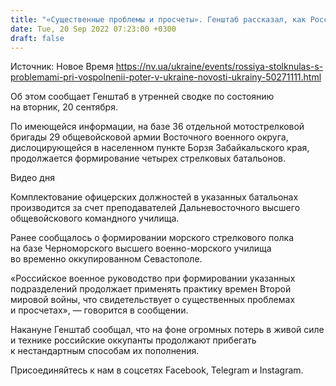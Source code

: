 ```yaml
---
title: "«Существенные проблемы и просчеты». Генштаб рассказал, как Россия пытается восполнить потери и сформировать резервы"
date: Tue, 20 Sep 2022 07:23:00 +0300
draft: false
---
```

Источник: Новое Время https://nv.ua/ukraine/events/rossiya-stolknulas-s-problemami-pri-vospolnenii-poter-v-ukraine-novosti-ukrainy-50271111.html


Об этом сообщает Генштаб в утренней сводке по состоянию на вторник, 20 сентября.

По имеющейся информации, на базе 36 отдельной мотострелковой бригады 29 общевойсковой армии Восточного военного округа, дислоцирующейся в населенном пункте Борзя Забайкальского края, продолжается формирование четырех стрелковых батальонов.

 Видео дня   

Комплектование офицерских должностей в указанных батальонах производится за счет преподавателей Дальневосточного высшего общевойскового командного училища.

Ранее сообщалось о формировании морского стрелкового полка на базе Черноморского высшего военно-морского училища во временно оккупированном Севастополе.

«Российское военное руководство при формировании указанных подразделений продолжает применять практику времен Второй мировой войны, что свидетельствует о существенных проблемах и просчетах», — говорится в сообщении.

Накануне Генштаб сообщал, что на фоне огромных потерь в живой силе и технике российские оккупанты продолжают прибегать к нестандартным способам их пополнения.

Присоединяйтесь к нам в соцсетях Facebook, Telegram и Instagram.
